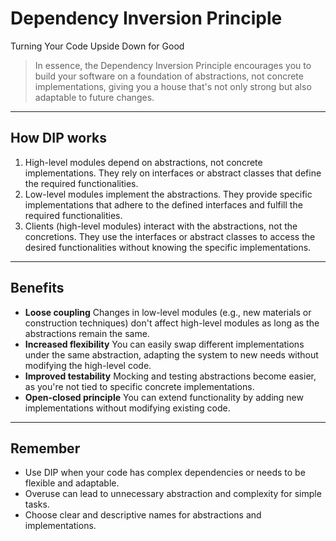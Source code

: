 # Dependency Inversion Principle

Turning Your Code Upside Down for Good

> In essence, the Dependency Inversion Principle encourages you to build your software on a foundation of abstractions, not concrete implementations, giving you a house that's not only strong but also adaptable to future changes.

---

## How DIP works

1. High-level modules depend on abstractions, not concrete implementations. They rely on interfaces or abstract classes that define the required functionalities.
2. Low-level modules implement the abstractions. They provide specific implementations that adhere to the defined interfaces and fulfill the required functionalities.
3. Clients (high-level modules) interact with the abstractions, not the concretions. They use the interfaces or abstract classes to access the desired functionalities without knowing the specific implementations.

---

## Benefits

* **Loose coupling**
  Changes in low-level modules (e.g., new materials or construction techniques) don't affect high-level modules as long as the abstractions remain the same.
* **Increased flexibility**
  You can easily swap different implementations under the same abstraction, adapting the system to new needs without modifying the high-level code.
* **Improved testability**
  Mocking and testing abstractions become easier, as you're not tied to specific concrete implementations.
* **Open-closed principle**
  You can extend functionality by adding new implementations without modifying existing code.

---

## Remember

* Use DIP when your code has complex dependencies or needs to be flexible and adaptable.
* Overuse can lead to unnecessary abstraction and complexity for simple tasks.
* Choose clear and descriptive names for abstractions and implementations.

